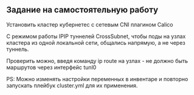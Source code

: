 ## Задание на самостоятельную работу

Установить кластер кубернетес с сетевым CNI плагином Calico

С режимом работы IPIP туннелей CrossSubnet, чтобы поды на узлах кластера из одной локальной сети, общались напрямую, а не через туннель.

Проверить можно, введя команду ip route на узлах - не должно быть маршрутов через интерфейс tunl0

PS: Можно изменять настройки переменных в инвентаре и повторно запускать плейбук cluster.yml для их применения.
